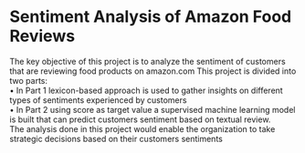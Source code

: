# Sentiment Analysis of Amazon Food Reviews
The key objective of this project is to analyze the sentiment of customers that are reviewing food products on amazon.com
This project is divided into two parts: <br>
•	In Part 1 lexicon-based approach is used to gather insights on different types of sentiments experienced by customers <br>
•	In Part 2 using score as target value a supervised machine learning model is built that can predict customers sentiment based on textual review. <br>
The analysis done in this project would enable the organization to take strategic decisions based on their customers sentiments
